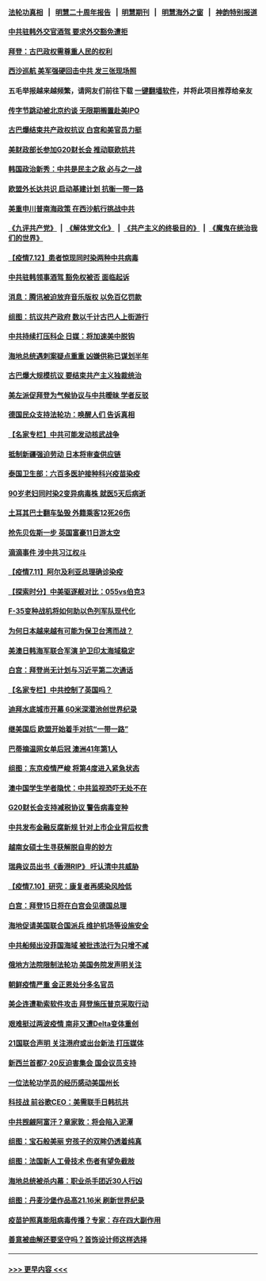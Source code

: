 #### [法轮功真相](https://github.com/gfw-breaker/truth/blob/master/README.md?t=0) &nbsp;&nbsp;|&nbsp;&nbsp; [明慧二十周年报告](https://github.com/gfw-breaker/mh-reports/blob/master/README.md?t=0) &nbsp;&nbsp;|&nbsp;&nbsp;[明慧期刊](https://github.com/gfw-breaker/mh-qikan) &nbsp;&nbsp;|&nbsp;&nbsp; [明慧海外之窗](https://github.com/gfw-breaker/mh-news/blob/master/README.md?t=0) &nbsp;&nbsp;|&nbsp;&nbsp; [神韵特别报道](https://github.com/gfw-breaker/mh-news/blob/master/shenyun.md?t=0)
#### [中共驻韩外交官酒驾 要求外交豁免遭拒](../pages/nsc418/n13084473.md?t=07130401) 
#### [拜登：古巴政权需尊重人民的权利](../pages/nsc418/n13084399.md?t=07130401) 
#### [西沙巡航 美军强硬回击中共 发三张现场照](../pages/nsc418/n13084288.md?t=07130401) 
#### 五毛举报越来越频繁，请网友们前往下载 [一键翻墙软件](https://github.com/gfw-breaker/ssr-accounts)，并将此项目推荐给亲友
#### [传字节跳动被北京约谈 无限期搁置赴美IPO](../pages/nsc418/n13084068.md?t=07130401) 
#### [古巴爆结束共产政权抗议 白宫和美官员力挺](../pages/nsc418/n13084114.md?t=07130401) 
#### [美财政部长参加G20财长会 推动联欧抗共](../pages/nsc418/n13084153.md?t=07130401) 
#### [韩国政治新秀：中共是民主之敌 必与之一战](../pages/nsc418/n13084088.md?t=07130401) 
#### [欧盟外长达共识 启动基建计划 抗衡一带一路](../pages/nsc418/n13083860.md?t=07130401) 
#### [美重申川普南海政策 在西沙航行挑战中共](../pages/nsc418/n13083923.md?t=07130401) 
#### [《九评共产党》](https://github.com/begood0513/9ping.md/blob/master/README.md) &nbsp;|&nbsp; [《解体党文化》](../../../../jtdwh.md/blob/master/README.md)  &nbsp;|&nbsp; [《共产主义的终极目的》](../../../../gczydzjmd.md/blob/master/README.md) &nbsp;|&nbsp; [《魔鬼在统治我们的世界》](../../../../mgztzwmdsj.md/blob/master/README.md) 
#### [【疫情7.12】患者惊现同时染两种中共病毒](../pages/nsc418/n13083387.md?t=07130401) 
#### [中共驻韩领事酒驾 豁免权被否 面临起诉](../pages/nsc418/n13083472.md?t=07130401) 
#### [消息：腾讯被迫放弃音乐版权 以免百亿罚款](../pages/nsc418/n13083451.md?t=07130401) 
#### [组图：抗议共产政府 数以千计古巴人上街游行](../pages/nsc418/n13083352.md?t=07130401) 
#### [中共持续打压科企 日媒：将加速美中脱钩](../pages/nsc418/n13083312.md?t=07130401) 
#### [海地总统遇刺案疑点重重 凶嫌供称已谋划半年](../pages/nsc418/n13082876.md?t=07130401) 
#### [古巴爆大规模抗议 要结束共产主义独裁统治](../pages/nsc418/n13082560.md?t=07130401) 
#### [美左派促拜登为气候协议与中共暧昧 学者反驳](../pages/nsc418/n13082181.md?t=07130401) 
#### [德国民众支持法轮功：唤醒人们 告诉真相](../pages/nsc418/n13081625.md?t=07130401) 
#### [【名家专栏】中共可能发动核武战争](../pages/nsc418/n13081853.md?t=07130401) 
#### [抵制新疆强迫劳动 日本将审查供应链](../pages/nsc418/n13082163.md?t=07130401) 
#### [泰国卫生部：六百多医护接种科兴疫苗染疫](../pages/nsc418/n13081752.md?t=07130401) 
#### [90岁老妇同时染2变异病毒株 就医5天后病逝](../pages/nsc418/n13082057.md?t=07130401) 
#### [土耳其巴士翻车坠毁 外籍乘客12死26伤](../pages/nsc418/n13081990.md?t=07130401) 
#### [抢先贝佐斯一步 英国富豪11日游太空](../pages/nsc418/n13082030.md?t=07130401) 
#### [滴滴事件 涉中共习江权斗](../pages/nsc418/n13082006.md?t=07130401) 
#### [【疫情7.11】阿尔及利亚总理确诊染疫](../pages/nsc418/n13081574.md?t=07130401) 
#### [【探索时分】中美驱逐舰对比：055vs伯克3](../pages/nsc418/n13081164.md?t=07130401) 
#### [F-35变种战机将如何助以色列军队现代化](../pages/nsc418/n13077427.md?t=07130401) 
#### [为何日本越来越有可能为保卫台湾而战？](../pages/nsc418/n13079575.md?t=07130401) 
#### [美澳日韩海军联合军演 护卫印太海域稳定](../pages/nsc418/n13081048.md?t=07130401) 
#### [白宫：拜登尚无计划与习近平第二次通话](../pages/nsc418/n13081123.md?t=07130401) 
#### [【名家专栏】中共控制了英国吗？](../pages/nsc418/n13080067.md?t=07130401) 
#### [迪拜水底城市开幕 60米深潜池创世界纪录](../pages/nsc418/n13080998.md?t=07130401) 
#### [继美国后 欧盟开始着手对抗“一带一路”](../pages/nsc418/n13080932.md?t=07130401) 
#### [巴蒂摘温网女单后冠 澳洲41年第1人](../pages/nsc418/n13080924.md?t=07130401) 
#### [组图：东京疫情严峻 将第4度进入紧急状态](../pages/nsc418/n13080404.md?t=07130401) 
#### [澳中国学生学者隐忧：中共监视恐吓无处不在](../pages/nsc418/n13080804.md?t=07130401) 
#### [G20财长会支持减税协议 警告病毒变种](../pages/nsc418/n13080713.md?t=07130401) 
#### [中共发布金融反腐新规 针对上市企业背后权贵](../pages/nsc418/n13080390.md?t=07130401) 
#### [越南女硕士生寻获解脱自卑的妙方](../pages/nsc418/n13079268.md?t=07130401) 
#### [瑞典议员出书《香港RIP》 吁认清中共威胁](../pages/nsc418/n13080532.md?t=07130401) 
#### [【疫情7.10】研究：康复者再感染风险低](../pages/nsc418/n13080480.md?t=07130401) 
#### [白宫：拜登15日将在白宫会见德国总理](../pages/nsc418/n13080337.md?t=07130401) 
#### [海地促请美国联合国派兵 维护机场等设施安全](../pages/nsc418/n13079967.md?t=07130401) 
#### [中共船频出没菲国海域 被批违法行为只增不减](../pages/nsc418/n13080030.md?t=07130401) 
#### [俄地方法院限制法轮功 美国务院发声明关注](../pages/nsc418/n13079658.md?t=07130401) 
#### [朝鲜疫情严重 金正恩处分多名官员](../pages/nsc418/n13079673.md?t=07130401) 
#### [美企连遭勒索软件攻击 拜登施压普京采取行动](../pages/nsc418/n13079592.md?t=07130401) 
#### [艰难挺过两波疫情 南非又遭Delta变体重创](../pages/nsc418/n13079558.md?t=07130401) 
#### [21国联合声明 关注港府或出台新法 打压媒体](../pages/nsc418/n13079359.md?t=07130401) 
#### [新西兰首都7‧20反迫害集会 国会议员支持](../pages/nsc418/n13078525.md?t=07130401) 
#### [一位法轮功学员的经历感动美国州长](../pages/nsc418/n13078953.md?t=07130401) 
#### [科技战 前谷歌CEO：美需联手日韩抗共](../pages/nsc418/n13078961.md?t=07130401) 
#### [中共觊觎阿富汗？章家敦：将会陷入泥潭](../pages/nsc418/n13078945.md?t=07130401) 
#### [组图：宝石般美丽 穷孩子的双眸仍透着纯真](../pages/nsc418/n13077674.md?t=07130401) 
#### [组图：法国新人工骨技术 伤者有望免截肢](../pages/nsc418/n13078375.md?t=07130401) 
#### [海地总统被杀内幕：职业杀手团近30人行凶](../pages/nsc418/n13078949.md?t=07130401) 
#### [组图：丹麦沙堡作品高21.16米 刷新世界纪录](../pages/nsc418/n13078064.md?t=07130401) 
#### [疫苗护照真能阻病毒传播？专家：存在四大副作用](../pages/nsc418/n13067703.md?t=07130401) 
#### [善意被曲解还要坚守吗？首饰设计师这样选择](../pages/nsc418/n13077575.md?t=07130401) 

----
#### [ >>> 更早内容 <<< ](../indexes/nsc418-earlier.md)
